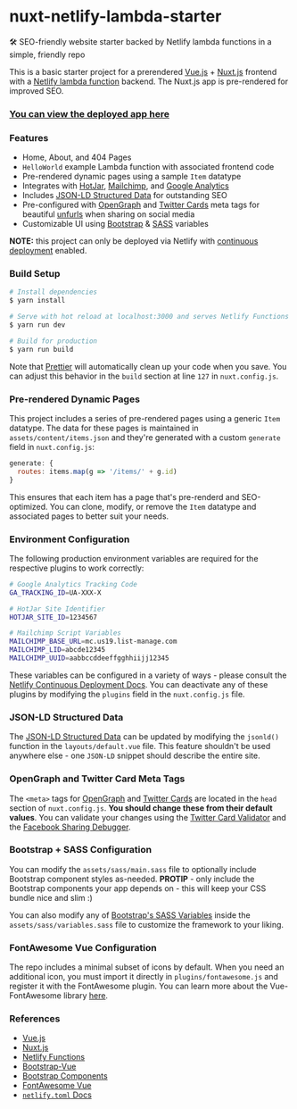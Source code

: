 # nuxt-netlify-lambda-starter

:hammer_and_wrench: SEO-friendly website starter backed by Netlify lambda functions in a simple, friendly repo

This is a basic starter project for a prerendered [Vue.js](https://vuejs.org/) + [Nuxt.js](https://nuxtjs.org/) frontend with a [Netlify lambda function](https://www.netlify.com/docs/functions/) backend. The Nuxt.js app is pre-rendered for improved SEO.

### [You can view the deployed app here](https://nuxt-netlify-lambda-starter.netlify.com/)

### Features
- Home, About, and 404 Pages
- `HelloWorld` example Lambda function with associated frontend code
- Pre-rendered dynamic pages using a sample `Item` datatype
- Integrates with [HotJar](https://hotjar.com"), [Mailchimp](https://mailchimp.com"), and [Google Analytics](https://analytics.google.com/analytics/web/#/)
- Includes [JSON-LD Structured Data](https://developers.google.com/search/docs/guides/intro-structured-data) for outstanding SEO
- Pre-configured with [OpenGraph](http://ogp.me/) and [Twitter Cards](https://developer.twitter.com/en/docs/tweets/optimize-with-cards/guides/getting-started.html) meta tags for beautiful [unfurls](https://medium.com/slack-developer-blog/everything-you-ever-wanted-to-know-about-unfurling-but-were-afraid-to-ask-or-how-to-make-your-e64b4bb9254) when sharing on social media
- Customizable UI using [Bootstrap](https://getbootstrap.com) & [SASS](https://sass-lang.com) variables

**NOTE:** this project can only be deployed via Netlify with [continuous deployment](https://www.netlify.com/docs/continuous-deployment/) enabled.

### Build Setup

``` bash
# Install dependencies
$ yarn install

# Serve with hot reload at localhost:3000 and serves Netlify Functions
$ yarn run dev

# Build for production
$ yarn run build
```

Note that [Prettier]() will automatically clean up your code when you save. You can adjust this behavior in the `build` section at line `127` in `nuxt.config.js`.

### Pre-rendered Dynamic Pages

This project includes a series of pre-rendered pages using a generic `Item` datatype. The data for these pages is maintained in `assets/content/items.json` and they're generated with a custom `generate` field in `nuxt.config.js`:

```js
generate: {
  routes: items.map(g => '/items/' + g.id)
}
```

This ensures that each item has a page that's pre-renderd and SEO-optimized. You can clone, modify, or remove the `Item` datatype and associated pages to better suit your needs.

### Environment Configuration
The following production environment variables are required for the respective plugins to work correctly:

```bash
# Google Analytics Tracking Code
GA_TRACKING_ID=UA-XXX-X

# HotJar Site Identifier
HOTJAR_SITE_ID=1234567

# Mailchimp Script Variables
MAILCHIMP_BASE_URL=mc.us19.list-manage.com
MAILCHIMP_LID=abcde12345
MAILCHIMP_UUID=aabbccddeeffgghhiijj12345
```

These variables can be configured in a variety of ways - please consult the [Netlify Continuous Deployment Docs](https://www.netlify.com/docs/continuous-deployment/#environment-variables). You can deactivate any of these plugins by modifying the `plugins` field in the `nuxt.config.js` file.

### JSON-LD Structured Data

The [JSON-LD Structured Data](https://developers.google.com/search/docs/guides/intro-structured-data) can be updated by modifying the `jsonld()` function in the `layouts/default.vue` file. This feature shouldn't be used anywhere else - one `JSON-LD` snippet should describe the entire site.

### OpenGraph and Twitter Card Meta Tags

The `<meta>` tags for [OpenGraph](http://ogp.me/) and [Twitter Cards](https://developer.twitter.com/en/docs/tweets/optimize-with-cards/guides/getting-started.html) are located in the `head` section of `nuxt.config.js`. **You should change these from their default values**. You can validate your changes using the [Twitter Card Validator](https://cards-dev.twitter.com/validator) and the [Facebook Sharing Debugger](https://developers.facebook.com/tools/debug/sharing).

### Bootstrap + SASS Configuration

You can modify the `assets/sass/main.sass` file to optionally include Bootstrap component styles as-needed. **PROTIP** - only include the Bootstrap components your app depends on - this will keep your CSS bundle nice and slim :)

You can also modify any of [Bootstrap's SASS Variables](https://github.com/twbs/bootstrap/blob/master/scss/_variables.scss) inside the `assets/sass/variables.sass` file to customize the framework to your liking.

### FontAwesome Vue Configuration

The repo includes a minimal subset of icons by default. When you need an additional icon, you must import it directly in `plugins/fontawesome.js` and register it with the FontAwesome plugin. You can learn more about the Vue-FontAwesome library [here](https://github.com/FortAwesome/vue-fontawesome).

### References
- [Vue.js](https://vuejs.org)
- [Nuxt.js](https://nuxtjs.org)
- [Netlify Functions](https://www.netlify.com/docs/functions/)
- [Bootstrap-Vue](https://bootstrap-vue.js.org/)
- [Bootstrap Components](https://getbootstrap.com/docs/4.3/components/alerts/)
- [FontAwesome Vue](https://github.com/FortAwesome/vue-fontawesome)
- [`netlify.toml` Docs](https://www.netlify.com/docs/netlify-toml-reference/)
